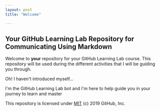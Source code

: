 ```yaml
---
layout: post
title: "Welcome"

---
```


## Your GitHub Learning Lab Repository for Communicating Using Markdown

Welcome to **your** repository for your GitHub Learning Lab course. This repository will be used during the different activities that I will be guiding you through.

Oh! I haven't introduced myself...

I'm the GitHub Learning Lab bot and I'm here to help guide you in your journey to learn and master 

This repository is licensed under [MIT](../LICENSE) (c) 2019 GitHub, Inc.
